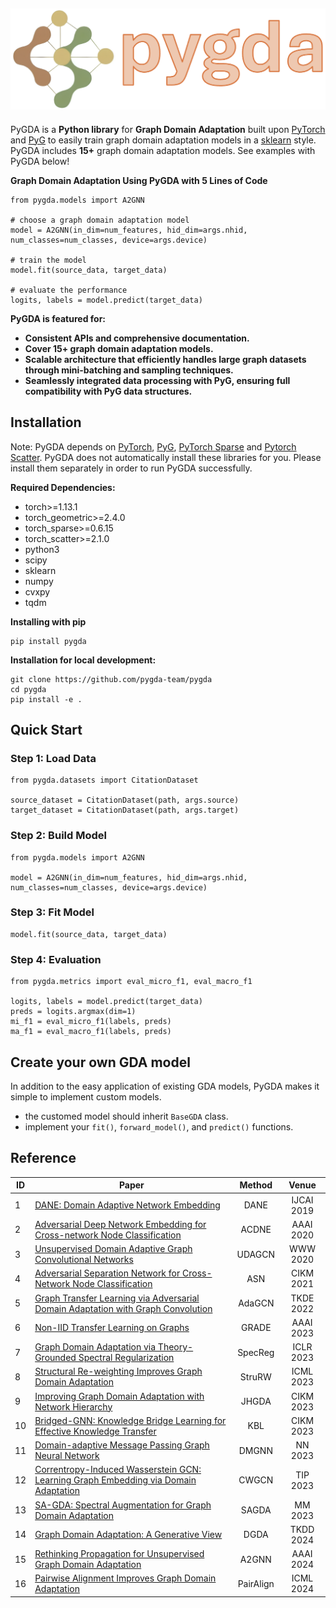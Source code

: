 ![](docs/pygda_logo.png)
-----

PyGDA is a **Python library** for **Graph Domain Adaptation** built upon [PyTorch](https://pytorch.org/) and [PyG](https://pytorch-geometric.readthedocs.io/en/latest/) to easily train graph domain adaptation models in a [sklearn](https://scikit-learn.org/stable/) style. PyGDA includes **15+** graph domain adaptation models. See examples with PyGDA below!

**Graph Domain Adaptation Using PyGDA with 5 Lines of Code**
```
from pygda.models import A2GNN

# choose a graph domain adaptation model
model = A2GNN(in_dim=num_features, hid_dim=args.nhid, num_classes=num_classes, device=args.device)

# train the model
model.fit(source_data, target_data)

# evaluate the performance
logits, labels = model.predict(target_data)
```
**PyGDA is featured for:**
* **Consistent APIs and comprehensive documentation.**
* **Cover 15+ graph domain adaptation models.**
* **Scalable architecture that efficiently handles large graph datasets through mini-batching and sampling techniques.**
* **Seamlessly integrated data processing with PyG, ensuring full compatibility with PyG data structures.**

## Installation
Note: PyGDA depends on [PyTorch](https://pytorch.org/), [PyG](https://pytorch-geometric.readthedocs.io/en/latest/), [PyTorch Sparse](https://github.com/rusty1s/pytorch_sparse) and [Pytorch Scatter](https://github.com/rusty1s/pytorch_scatter). PyGDA does not automatically install these libraries for you. Please install them separately in order to run PyGDA successfully.

**Required Dependencies:**
* torch>=1.13.1
* torch_geometric>=2.4.0
* torch_sparse>=0.6.15
* torch_scatter>=2.1.0
* python3
* scipy
* sklearn
* numpy
* cvxpy
* tqdm

**Installing with pip**
```
pip install pygda
```

**Installation for local development:**
```
git clone https://github.com/pygda-team/pygda
cd pygda
pip install -e .
```

## Quick Start

### Step 1: Load Data
```
from pygda.datasets import CitationDataset

source_dataset = CitationDataset(path, args.source)
target_dataset = CitationDataset(path, args.target)
```

### Step 2: Build Model
```
from pygda.models import A2GNN

model = A2GNN(in_dim=num_features, hid_dim=args.nhid, num_classes=num_classes, device=args.device)
```

### Step 3: Fit Model
```
model.fit(source_data, target_data)
```

### Step 4: Evaluation
```
from pygda.metrics import eval_micro_f1, eval_macro_f1

logits, labels = model.predict(target_data)
preds = logits.argmax(dim=1)
mi_f1 = eval_micro_f1(labels, preds)
ma_f1 = eval_macro_f1(labels, preds)
```

## Create your own GDA model
In addition to the easy application of existing GDA models, PyGDA makes it simple to implement custom models.
* the customed model should inherit ``BaseGDA`` class.
* implement your ``fit()``, ``forward_model()``, and ``predict()`` functions.

## Reference

| **ID** | **Paper** | **Method** | **Venue** |
|--------|---------|:----------:|:--------------:|
| 1      | [DANE: Domain Adaptive Network Embedding](https://www.ijcai.org/proceedings/2019/606)      |    DANE     |   IJCAI 2019    |
| 2      | [Adversarial Deep Network Embedding for Cross-network Node Classification](https://arxiv.org/abs/2002.07366) |    ACDNE     |   AAAI 2020    |
| 3      | [Unsupervised Domain Adaptive Graph Convolutional Networks](https://dl.acm.org/doi/10.1145/3366423.3380219)  |   UDAGCN   |    WWW 2020    |
| 4      | [Adversarial Separation Network for Cross-Network Node Classification](https://dl.acm.org/doi/abs/10.1145/3459637.3482228)  |    ASN    |  CIKM 2021  |
| 5      | [Graph Transfer Learning via Adversarial Domain Adaptation with Graph Convolution](https://arxiv.org/abs/1909.01541)  |    AdaGCN    | TKDE 2022 |
| 6      | [Non-IID Transfer Learning on Graphs](https://ojs.aaai.org/index.php/AAAI/article/view/26231)  |  GRADE   |   AAAI 2023    |
| 7      | [Graph Domain Adaptation via Theory-Grounded Spectral Regularization](https://openreview.net/forum?id=OysfLgrk8mk)  |   SpecReg    |   ICLR 2023    |
| 8      | [Structural Re-weighting Improves Graph Domain Adaptation](https://arxiv.org/abs/2306.03221) |   StruRW    |    ICML 2023    |
| 9      | [Improving Graph Domain Adaptation with Network Hierarchy](https://dl.acm.org/doi/10.1145/3583780.3614928)  | JHGDA |  CIKM 2023  |
| 10     | [Bridged-GNN: Knowledge Bridge Learning for Effective Knowledge Transfer](https://dl.acm.org/doi/10.1145/3583780.3614796)  |    KBL     |    CIKM 2023    |
| 11     | [Domain-adaptive Message Passing Graph Neural Network](https://www.sciencedirect.com/science/article/abs/pii/S0893608023002253)  |   DMGNN    |    NN 2023    |
| 12     | [Correntropy-Induced Wasserstein GCN: Learning Graph Embedding via Domain Adaptation](https://ieeexplore.ieee.org/document/10179964)  |   CWGCN    |    TIP 2023    |
| 13     | [SA-GDA: Spectral Augmentation for Graph Domain Adaptation](https://dl.acm.org/doi/10.1145/3581783.3612264)  |  SAGDA   |    MM 2023    |
| 14     | [Graph Domain Adaptation: A Generative View](https://dl.acm.org/doi/10.1145/3631712)  |   DGDA   |    TKDD 2024    |
| 15     | [Rethinking Propagation for Unsupervised Graph Domain Adaptation](https://arxiv.org/abs/2402.05660)      |    A2GNN    |   AAAI 2024    |   
| 16     | [Pairwise Alignment Improves Graph Domain Adaptation](https://arxiv.org/abs/2403.01092)      |   PairAlign   |   ICML 2024    |